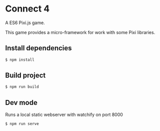 # Connect 4

A ES6 Pixi.js game.

This game provides a micro-framework for work with some Pixi libraries.

## Install dependencies

```sh
$ npm install
```

## Build project

```sh
$ npm run build
```

## Dev mode

Runs a local static webserver with watchify on port 8000

```sh
$ npm run serve
```


